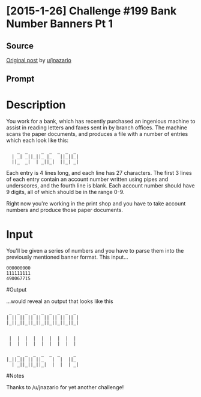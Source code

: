 # [2015-1-26] Challenge #199 Bank Number Banners Pt 1

## Source

[Original post](https://old.reddit.com/r/dailyprogrammer/comments/2tr6yn/2015126_challenge_199_bank_number_banners_pt_1/) by [u/jnazario](https://old.reddit.com/u/jnazario)

## Prompt

# Description

You work for a bank, which has recently purchased an ingenious machine to assist in reading letters and faxes sent in by branch offices. The machine scans the paper documents, and produces a file with a number of entries which each look like this:

	    _  _     _  _  _  _  _
	  | _| _||_||_ |_   ||_||_|
	  ||_  _|  | _||_|  ||_| _|

Each entry is 4 lines long, and each line has 27 characters. The first 3 lines of each entry contain an account number written using pipes and underscores, and the fourth line is blank. Each account number should have 9 digits, all of which should be in the range 0-9.

Right now you're working in the print shop and you have to take account numbers and produce those paper documents.

# Input

You'll be given a series of numbers and you have to parse them into the previously mentioned banner format. This input...

	000000000
	111111111
	490067715

#Output

...would reveal an output that looks like this

	 _  _  _  _  _  _  _  _  _
	| || || || || || || || || |
	|_||_||_||_||_||_||_||_||_|


	 |  |  |  |  |  |  |  |  |
	 |  |  |  |  |  |  |  |  |

	    _  _  _  _  _  _     _
	|_||_|| || ||_   |  |  ||_
	  | _||_||_||_|  |  |  | _|

#Notes

Thanks to /u/jnazario for yet another challenge!
